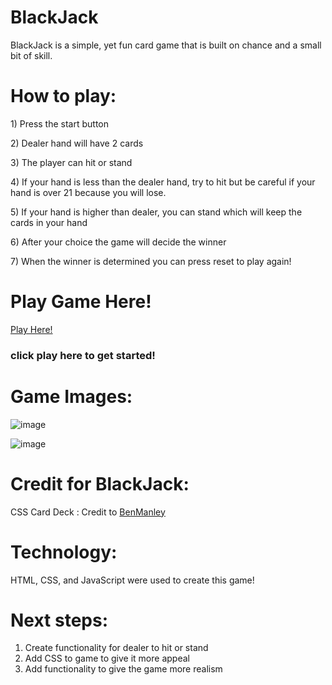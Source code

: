 # BlackJack
BlackJack is a simple, yet fun card game that is built on chance and a small bit of skill.

# How to play: 
<p> 1) Press the start button </p>
<p> 2) Dealer hand will have 2 cards </p>
<p> 3) The player can hit or stand </p>
<p> 4) If your hand is less than the dealer hand, try to hit but be careful if your hand is over 21 because you will lose. </p>
<p> 5) If your hand is higher than dealer, you can stand which will keep the cards in your hand </p>
<p> 6) After your choice the game will decide the winner </p>
<p> 7) When the winner is determined you can press reset to play again! </p>

<h1>Play Game Here!</h1>

[Play Here!](https://williambennett321.github.io/BlackJack/) 

### click play here to get started!

# Game Images:

![image](https://i.imgur.com/xaC6LLj.png)

![image](https://i.imgur.com/o4iGZEZ.png)

# Credit for BlackJack:

CSS Card Deck : Credit to [BenManley](https://www.linkedin.com/in/benjamintmanley/)

# Technology:

HTML, CSS, and JavaScript were used to create this game!

# Next steps:

1. Create functionality for dealer to hit or stand
2. Add CSS to game to give it more appeal
3. Add functionality to give the game more realism